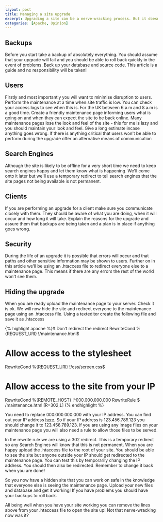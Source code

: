 ```yaml
--- 
layout: post
title: Managing a site upgrade
excerpt: Upgrading a site can be a nerve-wracking process. But it doesn't have to be. Here are some tips to make the whole process easier.
categories: [Apache, Opinion]
---
```

## Backups

Before you start take a backup of absolutely everything. You should assume that your upgrade will fail and you should be able to roll back quickly in the event of problems. Back up your database and source code. This article is a guide and no responsibility will be taken!

## Users

Firstly and most importantly you will want to minimise disruption to users. Perform the maintenance at a time when site traffic is low. You can check your access logs to see when this is. For the UK between 6 a.m and 8 a.m is a good time. 
Create a friendly maintenance page informing users what is going on and when they can expect the site to be back online. Many maintenance pages lose the look and feel of the site - this for me is lazy and you should maintain your look and feel. Give a long estimate incase anything goes wrong. If there is anything critical that users won't be able to perform during the upgrade offer an alternative means of communication

## Search Engines

Although the site is likely to be offline for a very short time we need to keep search engines happy and let them know what is happening. We'll come onto it later but we'll use a temporary redirect to tell search engines that the site pages not being available is not permanent.

## Clients

If you are performing an upgrade for a client make sure you communicate closely with them. They should be aware of what you are doing, when it will occur and how long it will take. Explain the reasons for the upgrade and assure them that backups are being taken and a plan is in place if anything goes wrong.

## Security

During the life of an upgrade it is possible that errors will occur and that paths and other sensitive information may be shown to users. Further on in this article we'll be using an .htaccess file to redirect everyone else to a maintenance page. This means if there are any errors the rest of the world won't see them.

## Hiding the upgrade

When you are ready upload the maintenance page to your server. Check it is ok. We will now hide the site and redirect everyone to the maintenance page using an .htaccess file. Using a texteditor create the following file and save it as .htaccess 

{% highlight apache %}# Don't redirect the redirect
RewriteCond %{REQUEST_URI} !/maintenance.html$
# Allow access to the stylesheet
RewriteCond %{REQUEST_URI} !/css/screen.css$
# Allow access to the site from your IP
RewriteCond %{REMOTE_HOST} !^000.000.000.000
RewriteRule $ /maintenance.html [R=302,L]
{% endhighlight %}

You need to replace 000.000.000.000 with your IP address. You can find out your IP address [here][1]. So if your IP address is 123.456.789.123 you should change it to 123.456.789.123. If you are using any image files on your maintenance page you will also need a rule to allow those files to be served.

In the rewrite rule we are using a 302 redirect. This is a temporary redirect so any Search Engines will know that this is not permanent. When you are happy upload the .htaccess file to the root of your site. You should be able to see the site but anyone outside your IP should get redirected to the maintenance page. You can test this by temporarily changing the IP address. You should then also be redirected. Remember to change it back when you are done!

So you now have a hidden site that you can work on safe in the knowledge that everyone else is seeing the maintenance page. Upload your new files and database and get it working! If you have problems you should have your backups to roll back.

All being well when you have your site working you can remove the lines above from your .htaccess file to open the site up! Not that nerve-wracking now was it?

 [1]: http://www.whatsmyip.org/
